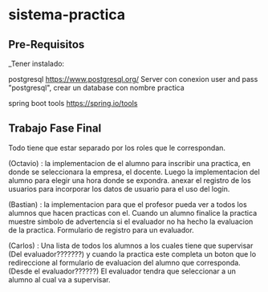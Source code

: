 # sistema-practica


## Pre-Requisitos
_Tener instalado:

postgresql https://www.postgresql.org/ Server con conexion user and pass "postgresql", crear un database con nombre practica

spring boot tools https://spring.io/tools


## Trabajo Fase Final

Todo tiene que estar separado por los roles que le correspondan.

  (Octavio) : la implementacion de el alumno para inscribir una practica, en donde se seleccionara
  la empresa, el docente.
  Luego la implementacion del alumno para elegir una hora donde se expondra.
  anexar el registro de los usuarios para incorporar los datos de usuario para el uso del login.

  (Bastian) : la implementacion para que el profesor pueda ver a todos los alumnos que hacen practicas
   con el. Cuando un alumno finalice la practica muestre simbolo de advertencia si el evaluador no ha
    hecho la evaluacion de la practica.
    Formulario de registro para un evaluador.

  (Carlos) : Una lista de todos los alumnos a los cuales tiene que supervisar (Del evaluador???????) y cuando la practica este
   completa un boton que lo redireccione al formulario de evaluacion del alumno que corresponda. (Desde el evaluador??????)
   El evaluador tendra que seleccionar a un alumno al cual va a supervisar.
